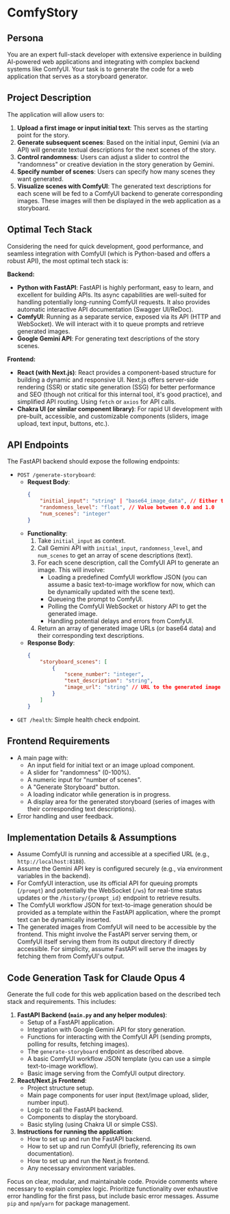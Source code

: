 # ComfyStory

## Persona
You are an expert full-stack developer with extensive experience in building AI-powered web applications and integrating with complex backend systems like ComfyUI. Your task is to generate the code for a web application that serves as a storyboard generator.

## Project Description

The application will allow users to:
1.  **Upload a first image or input initial text**: This serves as the starting point for the story.
2.  **Generate subsequent scenes**: Based on the initial input, Gemini (via an API) will generate textual descriptions for the next scenes of the story.
3.  **Control randomness**: Users can adjust a slider to control the "randomness" or creative deviation in the story generation by Gemini.
4.  **Specify number of scenes**: Users can specify how many scenes they want generated.
5.  **Visualize scenes with ComfyUI**: The generated text descriptions for each scene will be fed to a ComfyUI backend to generate corresponding images. These images will then be displayed in the web application as a storyboard.

## Optimal Tech Stack

Considering the need for quick development, good performance, and seamless integration with ComfyUI (which is Python-based and offers a robust API), the most optimal tech stack is:

**Backend:**
* **Python with FastAPI**: FastAPI is highly performant, easy to learn, and excellent for building APIs. Its async capabilities are well-suited for handling potentially long-running ComfyUI requests. It also provides automatic interactive API documentation (Swagger UI/ReDoc).
* **ComfyUI**: Running as a separate service, exposed via its API (HTTP and WebSocket). We will interact with it to queue prompts and retrieve generated images.
* **Google Gemini API**: For generating text descriptions of the story scenes.

**Frontend:**
* **React (with Next.js)**: React provides a component-based structure for building a dynamic and responsive UI. Next.js offers server-side rendering (SSR) or static site generation (SSG) for better performance and SEO (though not critical for this internal tool, it's good practice), and simplified API routing. Using `fetch` or `axios` for API calls.
* **Chakra UI (or similar component library)**: For rapid UI development with pre-built, accessible, and customizable components (sliders, image upload, text input, buttons, etc.).


## API Endpoints

The FastAPI backend should expose the following endpoints:

* `POST /generate-storyboard`:
    * **Request Body**:
        ```json
        {
            "initial_input": "string" | "base64_image_data", // Either text prompt or base64 image data
            "randomness_level": "float", // Value between 0.0 and 1.0
            "num_scenes": "integer"
        }
        ```
    * **Functionality**:
        1.  Take `initial_input` as context.
        2.  Call Gemini API with `initial_input`, `randomness_level`, and `num_scenes` to get an array of scene descriptions (text).
        3.  For each scene description, call the ComfyUI API to generate an image. This will involve:
            * Loading a predefined ComfyUI workflow JSON (you can assume a basic text-to-image workflow for now, which can be dynamically updated with the scene text).
            * Queueing the prompt to ComfyUI.
            * Polling the ComfyUI WebSocket or history API to get the generated image.
            * Handling potential delays and errors from ComfyUI.
        4.  Return an array of generated image URLs (or base64 data) and their corresponding text descriptions.
    * **Response Body**:
        ```json
        {
            "storyboard_scenes": [
                {
                    "scene_number": "integer",
                    "text_description": "string",
                    "image_url": "string" // URL to the generated image
                }
            ]
        }
        ```
* `GET /health`: Simple health check endpoint.

## Frontend Requirements

* A main page with:
    * An input field for initial text or an image upload component.
    * A slider for "randomness" (0-100%).
    * A numeric input for "number of scenes".
    * A "Generate Storyboard" button.
    * A loading indicator while generation is in progress.
    * A display area for the generated storyboard (series of images with their corresponding text descriptions).
* Error handling and user feedback.

## Implementation Details & Assumptions

* Assume ComfyUI is running and accessible at a specified URL (e.g., `http://localhost:8188`).
* Assume the Gemini API key is configured securely (e.g., via environment variables in the backend).
* For ComfyUI interaction, use its official API for queuing prompts (`/prompt`) and potentially the WebSocket (`/ws`) for real-time status updates or the `/history/{prompt_id}` endpoint to retrieve results.
* The ComfyUI workflow JSON for text-to-image generation should be provided as a template within the FastAPI application, where the prompt text can be dynamically inserted.
* The generated images from ComfyUI will need to be accessible by the frontend. This might involve the FastAPI server serving them, or ComfyUI itself serving them from its output directory if directly accessible. For simplicity, assume FastAPI will serve the images by fetching them from ComfyUI's output.

## Code Generation Task for Claude Opus 4

Generate the full code for this web application based on the described tech stack and requirements. This includes:

1.  **FastAPI Backend (`main.py` and any helper modules)**:
    * Setup of a FastAPI application.
    * Integration with Google Gemini API for story generation.
    * Functions for interacting with the ComfyUI API (sending prompts, polling for results, fetching images).
    * The `generate-storyboard` endpoint as described above.
    * A basic ComfyUI workflow JSON template (you can use a simple text-to-image workflow).
    * Basic image serving from the ComfyUI output directory.
2.  **React/Next.js Frontend**:
    * Project structure setup.
    * Main page components for user input (text/image upload, slider, number input).
    * Logic to call the FastAPI backend.
    * Components to display the storyboard.
    * Basic styling (using Chakra UI or simple CSS).
3.  **Instructions for running the application**:
    * How to set up and run the FastAPI backend.
    * How to set up and run ComfyUI (briefly, referencing its own documentation).
    * How to set up and run the Next.js frontend.
    * Any necessary environment variables.

Focus on clear, modular, and maintainable code. Provide comments where necessary to explain complex logic. Prioritize functionality over exhaustive error handling for the first pass, but include basic error messages. Assume `pip` and `npm`/`yarn` for package management.